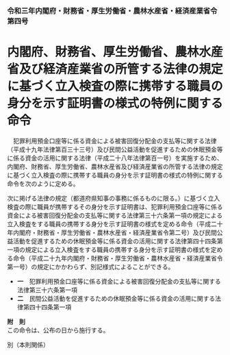### 令和三年内閣府・財務省・厚生労働省・農林水産省・経済産業省令第四号  
# 内閣府、財務省、厚生労働省、農林水産省及び経済産業省の所管する法律の規定に基づく立入検査の際に携帯する職員の身分を示す証明書の様式の特例に関する命令  
　犯罪利用預金口座等に係る資金による被害回復分配金の支払等に関する法律（平成十九年法律第百三十三号）及び民間公益活動を促進するための休眠預金等に係る資金の活用に関する法律（平成二十八年法律第百一号）を実施するため、内閣府、財務省、厚生労働省、農林水産省及び経済産業省の所管する法律の規定に基づく立入検査の際に携帯する職員の身分を示す証明書の様式の特例に関する命令を次のように定める。  
  
次に掲げる法律の規定（都道府県知事の事務に係るものに限る。）に基づく立入検査の際に職員が携帯するその身分を示す証明書は、犯罪利用預金口座等に係る資金による被害回復分配金の支払等に関する法律第三十六条第一項の規定による立入検査をする職員の携帯する身分を示す証明書の様式を定める命令（平成二十年内閣府・財務省・厚生労働省・農林水産省・経済産業省令第二号）及び民間公益活動を促進するための休眠預金等に係る資金の活用に関する法律第四十四条第一項の規定による立入検査をする職員の携帯する身分を示す証明書の様式を定める命令（平成二十九年内閣府・財務省・厚生労働省・農林水産省・経済産業省令第一号）の規定にかかわらず、別記様式によることができる。  
* **一**　犯罪利用預金口座等に係る資金による被害回復分配金の支払等に関する法律第三十六条第一項  
* **二**　民間公益活動を促進するための休眠預金等に係る資金の活用に関する法律第四十四条第一項  
  
**附　則**  
この命令は、公布の日から施行する。  
  
別（本則関係）  

          
        